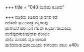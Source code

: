 +++
title = "040 ಮಣಿದು ಕೂಪದ"

+++
ಮಣಿದು ಕೂಪದ ಜೀವನವ ಕಡೆ  
ಗಣಿಸದೇ ಘಟಯಂತ್ರ ಮೃಗರಿಪು  
ಹಣಿಗಿದರೆ ಹರಿಣಂಗೆ ಗೆಲವೇ ಕಾರ್ಯಗತಿಯರಿದು   
ಮಣಿವುದಳುಕುವುದಾವ ಪರಿಯಿಂ  
ದೆಣಿಸಿ ಮನದಲಿ ವೈರಿ ರಾಯರ  
ಹಣಿದವಾಡುವುಪಾಯವಿದು ಕೇಳೆಂದನಾ ಶಕುನಿ    ॥40॥